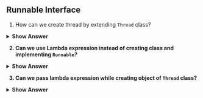 ## Runnable Interface

1. How can we create thread by extending `Thread` class?
<details>
<summary><b> Show Answer <b></summary>
<blockquote>

- The class which we want to make as thread should implement the interface `Runnable`.
- After implementing `Runnable` interface, the class should override the `run` method.
- After creating object for the class, we can't use `start()` method to run the method like thread creation by `Thread` class.
- Therefore, the object should be passed while creating object of thread class.
- While creating object for `Thread` class, we can pass the object which is created from class that implements `Runnable`.
- Now, we can use `start()` method.
</blockquote>

``` java
class Greeting implements Runnable{
	public void run() {
		for(int i=0; i<10; i++) {
			System.out.println("Hello");
			try {Thread.sleep(1000);} catch(InterruptedException e){ };
		}
	}
}

public class Main {
	public static void main(String[] args) {
		Greeting greeting = new Greeting();
		Thread th = new Thread(greeting);
		th.start();
	}
}
```

>When the method gets started by calling `start()` method, a new thread is created and starts executed it. On the time, the main thread will continue the remaining part. The thread will give the message `Hello` 10 times.
</details>

2. Can we use Lambda expression instead of creating class and implementing `Runnable`?
<details>
<summary><b> Show Answer <b></summary>
<blockquote>

- `Runnable` interface is single abstract method interface.
- We can create lambda expression for interface which single abstract method.
- So, we can use lambda expression for `Runnable` interface.
``` java 

public class Main {
	public static void main(String[] args) {
		Runnable greeting = ()->{
			for(int i=0; i<10; i++) {
				System.out.println("Hello");
				try {Thread.sleep(1000);} catch(InterruptedException e){ };
			}
		};
		Thread th = new Thread(greeting);
		th.start();
	}
}
```
>When the method gets started by calling `start()` method, a new thread is created and starts executed it. On the time, the main thread will continue the remaining part. The thread will give the message `Hello` 10 times.
</details>

3. Can we pass lambda expression while creating object of `Thread` class?
<details>
<summary><b> Show Answer <b></summary>
<blockquote>

- We can pass lamba expression while creating the object of `Thread` class itself instead of creating lambda expression of `Runnable` interface.
- Beacuase the passing parameter while creating object of `Thread` class will take only `Runnable` interface implementation.

``` java
public class Main {
	public static void main(String[] args) {
		Thread th = new Thread(()->{
			for(int i=0; i<10; i++) {
				System.out.println("Hello");
				try {Thread.sleep(1000);} catch(InterruptedException e){ };
			}
		});
		th.start();
	}
}
```
>When the method gets started by calling `start()` method, a new thread is created and starts executed it. On the time, the main thread will continue the remaining part. The thread will give the message `Hello` 10 times.
</details>
